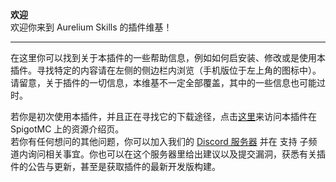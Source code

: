**欢迎**  
欢迎你来到 Aurelium Skills 的插件维基！

* * *

在这里你可以找到关于本插件的一些帮助信息，例如如何启安装、修改或是使用本插件。寻找特定的内容请在左侧的侧边栏内浏览（手机版位于左上角的图标中）。请留意，关于插件的一切信息，本维基不一定全部覆盖，其中的一些信息也可能过时。  

若你是初次使用本插件，并且正在寻找它的下载途径，点击[这里](https://www.spigotmc.org/resources/81069/)来访问本插件在 SpigotMC 上的资源介绍页。  
若你有任何想问的其他问题，你可以加入我们的 [Discord 服务器](https://discord.gg/Bh2EZfB) 并在 支持 子频道内询问相关事宜。你也可以在这个服务器里给出建议以及提交漏洞，获悉有关插件的公告与更新，甚至是获取插件的最新开发版构建。
